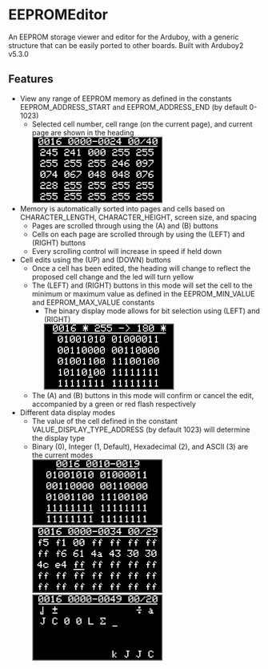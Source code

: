 # EEPROMEditor
An EEPROM storage viewer and editor for the Arduboy, with a generic structure that can be easily ported to other boards. Built with Arduboy2 v5.3.0

## Features
* View any range of EEPROM memory as defined in the constants EEPROM_ADDRESS_START and EEPROM_ADDRESS_END (by default 0-1023)
  * Selected cell number, cell range (on the current page), and current page are shown in the heading<br>
  ![](screenshots/Int-Display.png?raw=true)
* Memory is automatically sorted into pages and cells based on CHARACTER_LENGTH, CHARACTER_HEIGHT, screen size, and spacing
  * Pages are scrolled through using the (A) and (B) buttons
  * Cells on each page are scrolled through by using the (LEFT) and (RIGHT) buttons
  * Every scrolling control will increase in speed if held down
* Cell edits using the (UP) and (DOWN) buttons
  * Once a cell has been edited, the heading will change to reflect the proposed cell change and the led will turn yellow
  * The (LEFT) and (RIGHT) buttons in this mode will set the cell to the minimum or maximum value as defined in the EEPROM_MIN_VALUE and EEPROM_MAX_VALUE constants
    * The binary display mode allows for bit selection using (LEFT) and (RIGHT)<br>
    ![](screenshots/Bin-Edit.png?raw=true)
  * The (A) and (B) buttons in this mode will confirm or cancel the edit, accompanied by a green or red flash respectively
* Different data display modes
  * The value of the cell defined in the constant VALUE_DISPLAY_TYPE_ADDRESS (by default 1023) will determine the display type
  * Binary (0), Integer (1, Default), Hexadecimal (2), and ASCII (3) are the current modes<br>
  ![](screenshots/Bin-Display.png?raw=true)
  ![](screenshots/Hex-Display.png?raw=true)
  ![](screenshots/ASCII-Display.png?raw=true)
